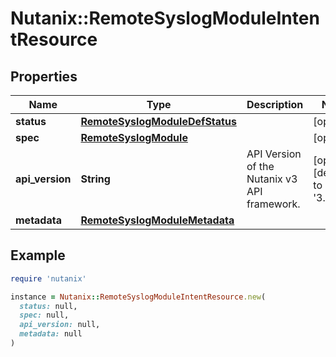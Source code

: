 # Nutanix::RemoteSyslogModuleIntentResource

## Properties

| Name | Type | Description | Notes |
| ---- | ---- | ----------- | ----- |
| **status** | [**RemoteSyslogModuleDefStatus**](RemoteSyslogModuleDefStatus.md) |  | [optional] |
| **spec** | [**RemoteSyslogModule**](RemoteSyslogModule.md) |  | [optional] |
| **api_version** | **String** | API Version of the Nutanix v3 API framework. | [optional][default to &#39;3.1.0&#39;] |
| **metadata** | [**RemoteSyslogModuleMetadata**](RemoteSyslogModuleMetadata.md) |  |  |

## Example

```ruby
require 'nutanix'

instance = Nutanix::RemoteSyslogModuleIntentResource.new(
  status: null,
  spec: null,
  api_version: null,
  metadata: null
)
```

